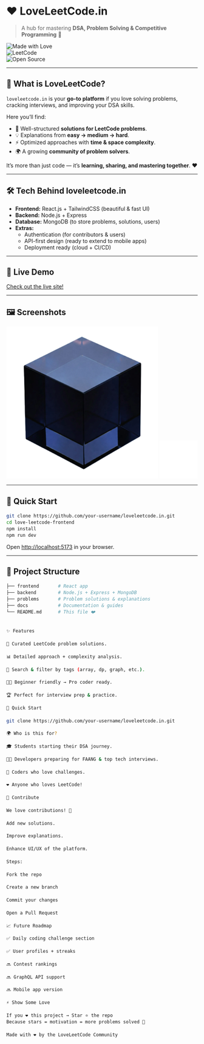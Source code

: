 # ❤️ LoveLeetCode.in  
> A hub for mastering **DSA, Problem Solving & Competitive Programming** 🚀  

![Made with Love](https://img.shields.io/badge/Made%20With-Love-red?style=for-the-badge)  
![LeetCode](https://img.shields.io/badge/Inspired%20By-LeetCode-orange?style=for-the-badge)  
![Open Source](https://img.shields.io/badge/Open%20Source-Yes-blue?style=for-the-badge)  

---

## 🌟 What is LoveLeetCode?  
`loveleetcode.in` is your **go-to platform** if you love solving problems, cracking interviews, and improving your DSA skills.  

Here you’ll find:  
- 📘 Well-structured **solutions for LeetCode problems**.  
- 💡 Explanations from **easy → medium → hard**.  
- ⚡ Optimized approaches with **time & space complexity**.  
- 🌍 A growing **community of problem solvers**.  

It’s more than just code — it’s **learning, sharing, and mastering together**. ❤️  

---

## 🛠 Tech Behind loveleetcode.in  
- **Frontend:** React.js + TailwindCSS (beautiful & fast UI)  
- **Backend:** Node.js + Express  
- **Database:** MongoDB (to store problems, solutions, users)  
- **Extras:**  
  - Authentication (for contributors & users)  
  - API-first design (ready to extend to mobile apps)  
  - Deployment ready (cloud + CI/CD)  

---

  ## 🚀 Live Demo
  [Check out the live site!](https://loveleetcode.in)

  ---

  ## 🖼️ Screenshots
  <p align="center">
    <img src="public/Hero-Cube.webp" alt="Hero Screenshot" width="400" />
    <img src="public/Logo.svg" alt="Logo" width="100" />
  </p>

  ---

  ## 🚀 Quick Start

  ```bash
  git clone https://github.com/your-username/loveleetcode.in.git
  cd love-leetcode-frontend
  npm install
  npm run dev
  ```
  Open [http://localhost:5173](http://localhost:5173) in your browser.

  ---

## 📂 Project Structure
```bash
├── frontend       # React app
├── backend        # Node.js + Express + MongoDB
├── problems       # Problem solutions & explanations
├── docs           # Documentation & guides
└── README.md      # This file ❤️


✨ Features

📑 Curated LeetCode problem solutions.

📊 Detailed approach + complexity analysis.

🔎 Search & filter by tags (array, dp, graph, etc.).

👨‍💻 Beginner friendly → Pro coder ready.

🏆 Perfect for interview prep & practice.

🚀 Quick Start

git clone https://github.com/your-username/loveleetcode.in.git

🌍 Who is this for?

🎓 Students starting their DSA journey.

🧑‍💻 Developers preparing for FAANG & top tech interviews.

🚀 Coders who love challenges.

❤️ Anyone who loves LeetCode!

🤝 Contribute

We love contributions! 💜

Add new solutions.

Improve explanations.

Enhance UI/UX of the platform.

Steps:

Fork the repo

Create a new branch

Commit your changes

Open a Pull Request

📈 Future Roadmap

✅ Daily coding challenge section

✅ User profiles + streaks

🔜 Contest rankings

🔜 GraphQL API support

🔜 Mobile app version

⚡ Show Some Love

If you ❤️ this project → Star ⭐ the repo
Because stars = motivation = more problems solved 🚀

Made with ❤️ by the LoveLeetCode Community